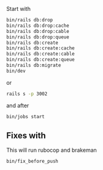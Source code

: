 Start with

```bash
bin/rails db:drop
bin/rails db:drop:cache
bin/rails db:drop:cable
bin/rails db:drop:queue
bin/rails db:create
bin/rails db:create:cache
bin/rails db:create:cable
bin/rails db:create:queue
bin/rails db:migrate
bin/dev
```

or

```bash
rails s -p 3002
```

and after

```bash
bin/jobs start
```

## Fixes with

This will run rubocop and brakeman

```bash
bin/fix_before_push
```
